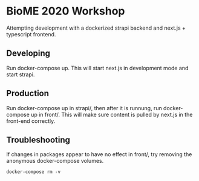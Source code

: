 # BioME 2020 Workshop

Attempting development with a dockerized strapi backend and next.js + typescript frontend.

## Developing

Run docker-compose up. This will start next.js in development mode and start strapi.

## Production

Run docker-compose up in strapi/, then after it is runnung, run docker-compose up in front/. This will make sure content is pulled by next.js in the front-end correctly.

## Troubleshooting

If changes in packages appear to have no effect in front/, try removing the anonymous docker-compose volumes.

    docker-compose rm -v

